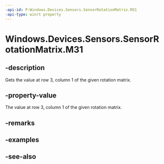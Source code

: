 ----api-id: P:Windows.Devices.Sensors.SensorRotationMatrix.M31
-api-type: winrt property
---<!-- Property syntaxpublic float M31 { get; }--># Windows.Devices.Sensors.SensorRotationMatrix.M31## -descriptionGets the value at row 3, column 1 of the given rotation matrix.## -property-valueThe value at row 3, column 1 of the given rotation matrix.## -remarks## -examples## -see-also